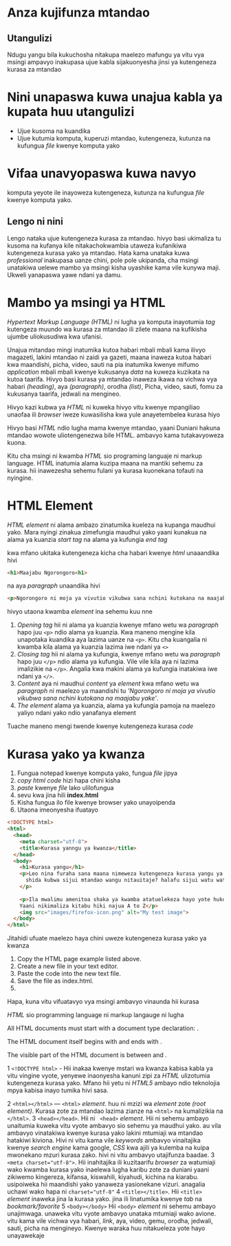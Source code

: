 # Anza kujifunza mtandao

## Utangulizi

Ndugu yangu bila kukuchosha nitakupa maelezo mafungu ya vitu vya msingi ampavyo inakupasa ujue kabla sijakuonyesha jinsi ya kutengeneza kurasa za mtandao

# Nini unapaswa kuwa unajua kabla ya kupata huu utangulizi
* Ujue kusoma na kuandika
* Ujue kutumia komputa, kuperuzi mtandao, kutengeneza, kutunza na kufungua *file* kwenye komputa yako

# Vifaa unavyopaswa kuwa navyo
komputa yeyote ile inayoweza kutengeneza, kutunza na kufungua *file* kwenye komputa yako. 

## Lengo ni nini
Lengo nataka ujue kutengeneza kurasa za mtandao. hivyo basi ukimaliza tu kusoma na kufanya kile nitakachokwambia utaweza kufanikiwa kutengeneza kurasa yako ya mtandao. Hata kama unataka kuwa *professional* inakupasa uanze chini, pole pole ukipanda, cha msingi unatakiwa uelewe mambo ya msingi kisha uyashike kama vile kunywa maji. Ukweli yanapaswa yawe ndani ya damu.

# Mambo ya msingi ya HTML 
*Hypertext Markup Language (HTML)* ni lugha ya komputa inayotumia *tag* kutengeza muundo wa kurasa za mtandao ili zilete maana na kufikisha ujumbe uliokusudiwa kwa ufanisi. 

Unajua mitandao mingi inatumika kutoa habari mbali mbali kama ilivyo magazeti, lakini mtandao ni zaidi ya gazeti, maana inaweza kutoa habari kwa maandishi, picha, video, sauti na pia inatumika kwenye mifumo *application* mbali mbali kwenye kukusanya *data* na kuweza kuzikata na kutoa taarifa. Hivyo basi kurasa ya mtandao inaweza ikawa na vichwa vya habari *(heading)*, aya *(paragraph)*, orodha *(list)*, Picha, video, sauti, fomu za kukusanya taarifa, jedwali na mengineo.

Hivyo kazi kubwa ya *HTML* ni kuweka hivyo vitu kwenye mpangiliao unaofaa ili *browser* iweze kuwasilisha kwa yule anayetembelea kurasa hiyo

Hivyo basi *HTML* ndio lugha mama kwenye mtandao, yaani Duniani hakuna mtandao wowote uliotengenezwa bile HTML. ambavyo kama tutakavyoweza kuona.

Kitu cha msingi ni kwamba *HTML* sio programing languaje ni markup language. HTML inatumia alama kuzipa maana na mantiki sehemu za kurasa. hii inawezesha sehemu fulani ya kurasa kuonekana tofauti na nyingine.

# HTML Element
*HTML element* ni alama ambazo zinatumika kueleza na kupanga maudhui yako. Mara nyingi zinakua zimefungia maudhui yako yaani kunakua na alama ya kuanzia *start tag* na alama ya kufungia *end tag*

kwa mfano ukitaka kutengeneza kicha cha habari kwenye *html* unaaandika hivi

```html
<h1>Maajabu Ngorongoro<h1>
```
na aya *paragraph* unaandika hivi

```html
<p>Ngorongoro ni moja ya vivutio vikubwa sana nchini kutokana na maajabu yake</p>
```

hivyo utaona kwamba *element* ina sehemu kuu nne
1. *Opening tag* hii ni alama ya kuanzia kwenye mfano wetu wa *paragraph* hapo juu `<p>` ndio alama ya kuanzia. Kwa maneno mengine kila unapotaka kuandika aya lazima uanze na `<p>`. Kitu cha kuangalia ni kwamba kila alama ya kuanzia lazima iwe ndani ya `<>`
2. *Closing tag* hii ni alama ya kufungia, kwenye mfano wetu wa *paragraph* hapo juu `</p>` ndio alama ya kufungia. Vile vile kila aya ni lazima imalizikie na `</p>`. Angalia kwa makini alama ya kufungia inatakiwa iwe ndani ya `</>`.
3. *Content* aya ni maudhui *content* ya *element* kwa mfano wetu wa *paragraph* ni maelezo ya maandishi tu *'Ngorongoro ni moja ya vivutio vikubwa sana nchini kutokana na maajabu yake'*.
4. *The element* alama ya kuanzia, alama ya kufungia pamoja na maelezo yaliyo ndani yako ndio yanafanya element

Tuache maneno mengi twende kwenye kutengeneza kurasa *code* 

# Kurasa yako ya kwanza
1. Fungua notepad kwenye komputa yako, fungua *file* jipya 
2. *copy html code* hizi hapa chini kisha 
3. *paste* kwenye *file* lako ulilofungua 
4. sevu kwa jina hili **index.html**
5. Kisha fungua ilo file kwenye browser yako unayoipenda
6. Utaona imeonyesha ifuatayo

```html
<!DOCTYPE html>
<html>
  <head>
    <meta charset="utf-8">
    <title>Kurasa yanngu ya kwanza</title>
  </head>
  <body>
    <h1>Kurasa yangu</h1>
    <p>Leo nina furaha sana maana nimeweza kutengeneza kurasa yangu ya kwanza ya mtandao.
      shida kubwa sijui mtandao wangu nitauitaje? halafu sijui watu watawezaji kuufikia
    </p>
    
    <p>Ila mwalimu amenitoa shaka ya kwamba atatuelekeza hayo yote huko mbele.
    Yaani nikimaliza kitabu hiki najua A to Z</p>
    <img src="images/firefox-icon.png" alt="My test image">
  </body>
</html>
```
Jitahidi ufuate maelezo haya chini uweze kutengeneza kurasa yako ya kwanza
1. Copy the HTML page example listed above.
2. Create a new file in your text editor.
3. Paste the code into the new text file.
4. Save the file as index.html.
5. 
Hapa, kuna vitu vifuatavyo vya msingi ambavyo vinaunda hii kurasa

*HTML* sio programming language ni markup langauge ni lugha 

All HTML documents must start with a document type declaration: <!DOCTYPE html>.

The HTML document itself begins with <html> and ends with </html>.

The visible part of the HTML document is between <body> and </body>.

1 `<!DOCTYPE html>` - Hii inakaa kwenye mstari wa kwanza kabisa kabla ya vitu vingine vyote, yenyewe inaonyesha kanuni zipi za *HTML* ulizotumia kutengeneza kurasa yako. Mfano hii yetu ni *HTML5* ambayo ndio teknolojia mpya kabisa inayo tumika hivi sasa.

2 `<html></html>` —  `<html>` *element*. huu ni mzizi wa *element* zote *(root element)*. Kurasa zote za mtandao lazima zianze na  `<html>` na kumalizikia na `</html>`.
3 `<head></head>`. Hii ni ` <head>` *element*. Hii ni sehemu ambayo unaitumia kuweka vitu vyote ambavyo sio sehemu ya maudhui yako. au vila ambavyo vinatakiwa kwenye kurasa yako lakini mtumiaji wa mtandao hatakiwi kiviona. Hivi ni vitu kama vile *keywords* ambavyo vinaitajika kwenye *search engine* kama google, *CSS* kwa ajili ya kulemba na kuipa mwonekano mzuri kurasa zako. hivi ni vitu ambavyo utajifunza baadae.
3 `<meta charset="utf-8">`. Hii inahitajika ili kuzitaarifu *browser* za watumiaji wako kwamba kurasa yako inaelewa lugha karibu zote za duniani yaani zikiwemo kingereza, kifansa, kiswahili, kiyahudi, kichina na kiarabu. usipoiweka hii maandishi yako yanaweza yasionekane vizuri. anagalia uchawi wako hapa ni `charset="utf-8"`
4 `<title></title>`. Hii `<title>` *element* inaweka jina la kurasa yako. jina ili linatumika kwenye *tab* na *bookmark/favorite*
5 `<body></body>` Hii `<body>` *element*  ni sehemu ambayo unajimwaga. unaweka vitu vyote ambavyo unataka mtumiaji wako avione. vitu kama vile vichwa vya habari, *link*, aya, video, gemu, orodha, jedwali, sauti, picha na mengineyo. Kwenye waraka huu nitakueleza yote hayo unayawekaje


